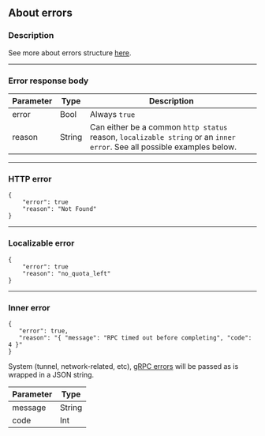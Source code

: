 ## About errors

### Description

See more about errors structure [here](https://docs.vapor.codes/basics/errors/).

---

### Error response body

| Parameter     | Type        | Description                                |
|---------------|-------------|--------------------------------------------|
| error         | Bool        | Always `true`                              |
| reason        | String      | Can either be a common `http status` reason, `localizable string` or an `inner error`. See all possible examples below.  |

---

### HTTP error

```
{
    "error": true
    "reason": "Not Found"
}
```
---

### Localizable error

```
{
    "error": true
    "reason": "no_quota_left"
}
```
---

### Inner error

```
{
   "error": true,
   "reason": "{ "message": "RPC timed out before completing", "code": 4 }"
}

```

System (tunnel, network-related, etc), [gRPC errors](https://github.com/grpc/grpc-swift/blob/a0d57279afa61975b8ca0d263f8a19c86bc5c43b/Sources/GRPC/GRPCError.swift) will be passed as is wrapped in a JSON string.

| Parameter     | Type        |
|---------------|-------------|
| message       | String      |
| code          | Int         |
